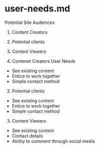 # user-needs.md

Potential Site Audiences

1. Content Creators
2. Potential clients
3. Content Viewers

1. Contenet Creators User Needs
- See existing content
- Entice to work together
- Simple contact method

2. Potential clients
- See existing content
- Entice to work together
- Simple contact method

3. Content Viewers
- See existing content
- Contact details
- Ability to comment through social media